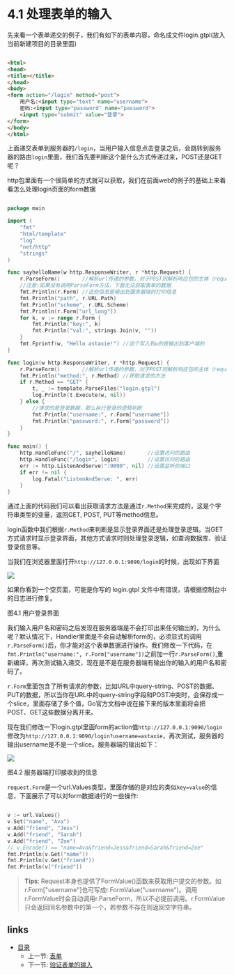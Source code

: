 # 4.1 处理表单的输入

先来看一个表单递交的例子，我们有如下的表单内容，命名成文件login.gtpl(放入当前新建项目的目录里面)
```html

<html>
<head>
<title></title>
</head>
<body>
<form action="/login" method="post">
	用户名:<input type="text" name="username">
	密码:<input type="password" name="password">
	<input type="submit" value="登录">
</form>
</body>
</html>
```
上面递交表单到服务器的`/login`，当用户输入信息点击登录之后，会跳转到服务器的路由`login`里面，我们首先要判断这个是什么方式传递过来，POST还是GET呢？

http包里面有一个很简单的方式就可以获取，我们在前面web的例子的基础上来看看怎么处理login页面的form数据
```Go

package main

import (
	"fmt"
	"html/template"
	"log"
	"net/http"
	"strings"
)

func sayhelloName(w http.ResponseWriter, r *http.Request) {
	r.ParseForm()       //解析url传递的参数，对于POST则解析响应包的主体（request body）
	//注意:如果没有调用ParseForm方法，下面无法获取表单的数据
	fmt.Println(r.Form) //这些信息是输出到服务器端的打印信息
	fmt.Println("path", r.URL.Path)
	fmt.Println("scheme", r.URL.Scheme)
	fmt.Println(r.Form["url_long"])
	for k, v := range r.Form {
		fmt.Println("key:", k)
		fmt.Println("val:", strings.Join(v, ""))
	}
	fmt.Fprintf(w, "Hello astaxie!") //这个写入到w的是输出到客户端的
}

func login(w http.ResponseWriter, r *http.Request) {
	r.ParseForm()       //解析url传递的参数，对于POST则解析响应包的主体（request body）
	fmt.Println("method:", r.Method) //获取请求的方法
	if r.Method == "GET" {
		t, _ := template.ParseFiles("login.gtpl")
		log.Println(t.Execute(w, nil))
	} else {
		//请求的是登录数据，那么执行登录的逻辑判断
		fmt.Println("username:", r.Form["username"])
		fmt.Println("password:", r.Form["password"])
	}
}

func main() {
	http.HandleFunc("/", sayhelloName)       //设置访问的路由
	http.HandleFunc("/login", login)         //设置访问的路由
	err := http.ListenAndServe(":9090", nil) //设置监听的端口
	if err != nil {
		log.Fatal("ListenAndServe: ", err)
	}
}

```
通过上面的代码我们可以看出获取请求方法是通过`r.Method`来完成的，这是个字符串类型的变量，返回GET, POST, PUT等method信息。

login函数中我们根据`r.Method`来判断是显示登录界面还是处理登录逻辑。当GET方式请求时显示登录界面，其他方式请求时则处理登录逻辑，如查询数据库、验证登录信息等。

当我们在浏览器里面打开`http://127.0.0.1:9090/login`的时候，出现如下界面

![](images/4.1.login.png?raw=true)

如果你看到一个空页面，可能是你写的 login.gtpl 文件中有错误，请根据控制台中的日志进行修复。

图4.1 用户登录界面

我们输入用户名和密码之后发现在服务器端是不会打印出来任何输出的，为什么呢？默认情况下，Handler里面是不会自动解析form的，必须显式的调用`r.ParseForm()`后，你才能对这个表单数据进行操作。我们修改一下代码，在`fmt.Println("username:", r.Form["username"])`之前加一行`r.ParseForm()`,重新编译，再次测试输入递交，现在是不是在服务器端有输出你的输入的用户名和密码了。

`r.Form`里面包含了所有请求的参数，比如URL中query-string、POST的数据、PUT的数据，所以当你在URL中的query-string字段和POST冲突时，会保存成一个slice，里面存储了多个值，Go官方文档中说在接下来的版本里面将会把POST、GET这些数据分离开来。

现在我们修改一下login.gtpl里面form的action值`http://127.0.0.1:9090/login`修改为`http://127.0.0.1:9090/login?username=astaxie`，再次测试，服务器的输出username是不是一个slice。服务器端的输出如下：

![](images/4.1.slice.png?raw=true)

图4.2 服务器端打印接收到的信息

`request.Form`是一个url.Values类型，里面存储的是对应的类似`key=value`的信息，下面展示了可以对form数据进行的一些操作:
```Go

v := url.Values{}
v.Set("name", "Ava")
v.Add("friend", "Jess")
v.Add("friend", "Sarah")
v.Add("friend", "Zoe")
// v.Encode() == "name=Ava&friend=Jess&friend=Sarah&friend=Zoe"
fmt.Println(v.Get("name"))
fmt.Println(v.Get("friend"))
fmt.Println(v["friend"])

```
>**Tips**: 
>Request本身也提供了FormValue()函数来获取用户提交的参数。如r.Form["username"]也可写成r.FormValue("username")。调用r.FormValue时会自动调用r.ParseForm，所以不必提前调用。r.FormValue只会返回同名参数中的第一个，若参数不存在则返回空字符串。

## links
* [目录](<preface.md>)
   * 上一节: [表单](<04.0.md>)
   * 下一节: [验证表单的输入](<04.2.md>)
